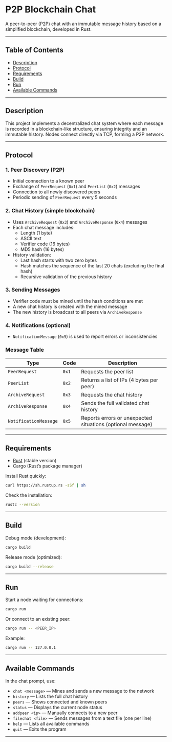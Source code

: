 # P2P Blockchain Chat

A peer-to-peer (P2P) chat with an immutable message history based on a simplified blockchain, developed in Rust.

---

## Table of Contents

- [Description](#description)
- [Protocol](#protocol)
- [Requirements](#requirements)
- [Build](#build)
- [Run](#run)
- [Available Commands](#available-commands)

---

## Description

This project implements a decentralized chat system where each message is recorded in a blockchain-like structure, ensuring integrity and an immutable history. Nodes connect directly via TCP, forming a P2P network.

---

## Protocol

### 1. Peer Discovery (P2P)

- Initial connection to a known peer
- Exchange of `PeerRequest` (`0x1`) and `PeerList` (`0x2`) messages
- Connection to all newly discovered peers
- Periodic sending of `PeerRequest` every 5 seconds

### 2. Chat History (simple blockchain)

- Uses `ArchiveRequest` (`0x3`) and `ArchiveResponse` (`0x4`) messages
- Each chat message includes:
  - Length (1 byte)
  - ASCII text
  - Verifier code (16 bytes)
  - MD5 hash (16 bytes)
- History validation:
  - Last hash starts with two zero bytes
  - Hash matches the sequence of the last 20 chats (excluding the final hash)
  - Recursive validation of the previous history

### 3. Sending Messages

- Verifier code must be mined until the hash conditions are met
- A new chat history is created with the mined message
- The new history is broadcast to all peers via `ArchiveResponse`

### 4. Notifications (optional)

- `NotificationMessage` (`0x5`) is used to report errors or inconsistencies

### Message Table

| Type                  | Code  | Description                                                        |
|-----------------------|-------|--------------------------------------------------------------------|
| `PeerRequest`         | `0x1` | Requests the peer list                                             |
| `PeerList`            | `0x2` | Returns a list of IPs (4 bytes per peer)                          |
| `ArchiveRequest`      | `0x3` | Requests the chat history                                          |
| `ArchiveResponse`     | `0x4` | Sends the full validated chat history                              |
| `NotificationMessage` | `0x5` | Reports errors or unexpected situations (optional message)         |

---

## Requirements

- [Rust](https://www.rust-lang.org/tools/install) (stable version)
- Cargo (Rust’s package manager)

Install Rust quickly:

```sh
curl https://sh.rustup.rs -sSf | sh
```

Check the installation:

```sh
rustc --version
```

---

## Build

Debug mode (development):

```sh
cargo build
```

Release mode (optimized):

```sh
cargo build --release
```

---

## Run

Start a node waiting for connections:

```sh
cargo run
```

Or connect to an existing peer:

```sh
cargo run -- <PEER_IP>
```

Example:

```sh
cargo run -- 127.0.0.1
```

---

## Available Commands

In the chat prompt, use:

- `chat <message>` — Mines and sends a new message to the network
- `history` — Lists the full chat history
- `peers` — Shows connected and known peers
- `status` — Displays the current node status
- `addpeer <ip>` — Manually connects to a new peer
- `filechat <file>` — Sends messages from a text file (one per line)
- `help` — Lists all available commands
- `quit` — Exits the program

---
